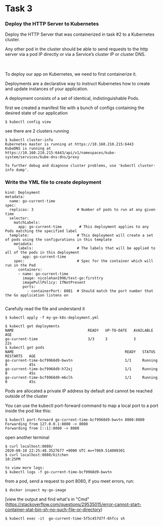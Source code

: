 # Task 3
### Deploy the HTTP Server to Kubernetes
Deploy the HTTP Server that was containerized in task #2 to a Kubernetes cluster. 

Any other pod in the cluster should be able to send requests to the http server via a pod IP directly or via a Service’s cluster IP or cluster DNS. 

<br><br>
To deploy our app on Kubernetes, we need to first containerize it.

Deployments are a declarative way to instruct Kubernetes how to create and update instances of your application. 

A deployment consists of a set of identical, indistinguishable Pods.

first we created a manifest file with a bunch of configs containing the desired state of our application
```
$ kubectl config view
```
see there are 2 clusters running
```
$ kubectl cluster-info
Kubernetes master is running at https://10.160.210.215:6443
KubeDNS is running at https://10.160.210.215:6443/api/v1/namespaces/kube-system/services/kube-dns:dns/proxy

To further debug and diagnose cluster problems, use 'kubectl cluster-info dump'.
```
### Write the YML file to create deployment
```apiVersion: apps/v1
kind: Deployment                 
metadata:
  name: go-current-time         
spec:
  replicas: 3                    # Number of pods to run at any given time
  selector:
    matchLabels:
      app: go-current-time        # This deployment applies to any Pods matching the specified label
  template:                      # This deployment will create a set of pods using the configurations in this template
    metadata:
      labels:                    # The labels that will be applied to all of the pods in this deployment
        app: go-current-time 
    spec:                        # Spec for the container which will run in the Pod
      containers:
      - name: go-current-time
        image: nicolehan1996/test-go:firsttry
        imagePullPolicy: IfNotPresent
        ports:
          - containerPort: 8081  # Should match the port number that the Go application listens on
         
```
Carefully read the file and understand it

```
$ kubectl apply -f my-go-k8s-deployment.yml

$ kubectl get deployments
NAME                                  READY   UP-TO-DATE   AVAILABLE   AGE
go-current-time                       3/3     3            3           22s
$ kubectl get pods
NAME                                                   READY   STATUS    RESTARTS   AGE
go-current-time-bcf9968d9-bwvtn                        1/1     Running   0          45s
go-current-time-bcf9968d9-h72xj                        1/1     Running   0          45s
go-current-time-bcf9968d9-m6clh                        1/1     Running   0          45s
```

Pods are allocated a private IP address by default and cannot be reached outside of the cluster

You can use the kubectl port-forward command to map a local port to a port inside the pod like this:
```
$ kubectl port-forward go-current-time-bcf9968d9-bwvtn 8080:8080
Forwarding from 127.0.0.1:8080 -> 8080
Forwarding from [::1]:8080 -> 8080
```

open another terminal
```
$ curl localhost:8080/
2020-08-10 22:25:48.3527677 +0000 UTC m=+7869.514009301
$ curl localhost:8080/kitchen
10:25PM
```
```
to view more logs:
$ kubectl logs -f go-current-time-bcf9968d9-bwvtn
```

from a pod, send a request to port 8080, if you meet errors, run:
```
$ docker inspect my-go-image
```
[view the output and find what's in "Cmd"\(https://stackoverflow.com/questions/29535015/error-cannot-start-container-stat-bin-sh-no-such-file-or-directory)

```
$ kubectl exec -it  go-current-time-5f5c457d7f-6hfcs sh
```
